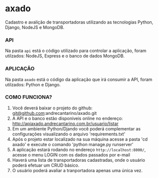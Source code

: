 # axado
Cadastro e avalição de transportadoras utilizando as tecnologias Python, Django, NodeJS e MongoDB.

### API
Na pasta `api` está o código utilizado para controlar a aplicação, foram utilzados: NodeJS, Express e o banco de dados MongoDB.

### APLICAÇÃO
Na pasta `axado` está o código da aplicação que irá consumir a API, foram utilzados: Python e Django.

### COMO FUNCIONA?
1. Você deverá baixar o projeto do github: git@github.com:andrecantarino/axado.git
2. A API e o banco estão disponíveis online no endereço: http://apiaxado.andrecantarino.com.br/usuario/listar
3. Em um ambiente Python/Djando você poderá complementar as configurações visualizando o arquivo 'requirements.txt'
4. Após o projeto estar localizado na sua máquina acesse a pasta 'cd axado' e execute o comando 'python manage.py runserver' 
5. A aplicação estará rodando no endereço `http://localhost:8000/`, acesse o menu LOGIN com os dados passados por e-mail
6. Haverá uma lista de transportadoras cadastradas, onde o usuário poderá efetuar um CRUD básico. 
7. O usuário poderá avaliar a tranportadora apenas uma única vez.


